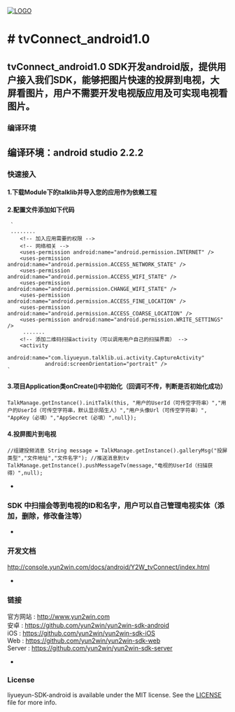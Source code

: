 [![LOGO](http://8225117.s21i-8.faiusr.com/4/ABUIABAEGAAg5o3ztwUoivKDrgQwuAE4Mg.png)](http://www.yun2win.com)
# # tvConnect_android1.0
tvConnect_android1.0 SDK开发android版，提供用户接入我们SDK，能够把图片快速的投屏到电视，大屏看图片，用户不需要开发电视版应用及可实现电视看图片。
-
### 编译环境
编译环境：android studio 2.2.2
-
### 快速接入
#### 1.下载Module下的talklib并导入您的应用作为依赖工程
#### 2.配置文件添加如下代码
     `
     ........
        <!-- 加入应用需要的权限 -->
        <!-- 网络相关 -->
        <uses-permission android:name="android.permission.INTERNET" />
        <uses-permission android:name="android.permission.ACCESS_NETWORK_STATE" />
        <uses-permission android:name="android.permission.ACCESS_WIFI_STATE" />
        <uses-permission android:name="android.permission.CHANGE_WIFI_STATE" />
        <uses-permission android:name="android.permission.ACCESS_FINE_LOCATION" />
        <uses-permission android:name="android.permission.ACCESS_COARSE_LOCATION" />
        <uses-permission android:name="android.permission.WRITE_SETTINGS" />
         .......
        <!-- 添加二维码扫描activity（可以调用用户自己的扫描界面） -->
        <activity
                android:name="com.liyueyun.talklib.ui.activity.CaptureActivity"
                android:screenOrientation="portrait" />        
    `
#### 3.项目Application类onCreate()中初始化（回调可不传，判断是否初始化成功）

`TalkManage.getInstance().initTalk(this, "用户的UserId（可传空字符串）","用户的UserId（可传空字符串，默认显示陌生人）","用户头像Url（可传空字符串）", "AppKey（必填）","AppSecret（必填）",null});                                                                         `

#### 4.投屏图片到电视
`//组建投频消息
String message = TalkManage.getInstance().galleryMsg("投屏类型","文件地址","文件名字");
//推送消息到tv
TalkManage.getInstance().pushMessageTv(message,"电视的UserId（扫描获得）",null);                                                   `
    
-
### SDK 中扫描会等到电视的ID和名字，用户可以自己管理电视实体（添加，删除，修改备注等）
-
### 开发文档
http://console.yun2win.com/docs/android/Y2W_tvConnect/index.html<br>



-
### 链接
官方网站 : http://www.yun2win.com<br>
安卓 : https://github.com/yun2win/yun2win-sdk-android<br>
iOS : https://github.com/yun2win/yun2win-sdk-iOS<br>
Web : https://github.com/yun2win/yun2win-sdk-web<br>
Server : https://github.com/yun2win/yun2win-sdk-server<br>

-
### License
liyueyun-SDK-android is available under the MIT license. See the [LICENSE](https://github.com/yun2win/yun2win-sdk-android/blob/master/LICENSE) file for more info.
















